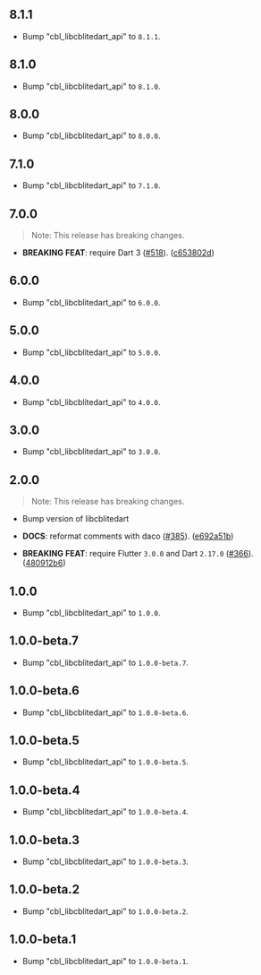 ## 8.1.1

 - Bump "cbl_libcblitedart_api" to `8.1.1`.

## 8.1.0

 - Bump "cbl_libcblitedart_api" to `8.1.0`.

## 8.0.0

 - Bump "cbl_libcblitedart_api" to `8.0.0`.

## 7.1.0

 - Bump "cbl_libcblitedart_api" to `7.1.0`.

## 7.0.0

> Note: This release has breaking changes.

 - **BREAKING** **FEAT**: require Dart 3 ([#518](https://github.com/cbl-dart/cbl-dart/issues/518)). ([c653802d](https://github.com/cbl-dart/cbl-dart/commit/c653802dfb69ebbe769b08e9aaeb1cfb906c4dac))

## 6.0.0

 - Bump "cbl_libcblitedart_api" to `6.0.0`.

## 5.0.0

 - Bump "cbl_libcblitedart_api" to `5.0.0`.

## 4.0.0

 - Bump "cbl_libcblitedart_api" to `4.0.0`.

## 3.0.0

 - Bump "cbl_libcblitedart_api" to `3.0.0`.

## 2.0.0

> Note: This release has breaking changes.

 - Bump version of libcblitedart

 - **DOCS**: reformat comments with daco ([#385](https://github.com/cbl-dart/cbl-dart/issues/385)). ([e692a51b](https://github.com/cbl-dart/cbl-dart/commit/e692a51b2ae2f9d4a7d240175e5b3c22fb79c783))
 - **BREAKING** **FEAT**: require Flutter `3.0.0` and Dart `2.17.0` ([#366](https://github.com/cbl-dart/cbl-dart/issues/366)). ([480912b6](https://github.com/cbl-dart/cbl-dart/commit/480912b617cb92cda7879d01ad4a0a3ea5b61abe))

## 1.0.0

 - Bump "cbl_libcblitedart_api" to `1.0.0`.

## 1.0.0-beta.7

 - Bump "cbl_libcblitedart_api" to `1.0.0-beta.7`.

## 1.0.0-beta.6

 - Bump "cbl_libcblitedart_api" to `1.0.0-beta.6`.

## 1.0.0-beta.5

 - Bump "cbl_libcblitedart_api" to `1.0.0-beta.5`.

## 1.0.0-beta.4

 - Bump "cbl_libcblitedart_api" to `1.0.0-beta.4`.

## 1.0.0-beta.3

 - Bump "cbl_libcblitedart_api" to `1.0.0-beta.3`.

## 1.0.0-beta.2

 - Bump "cbl_libcblitedart_api" to `1.0.0-beta.2`.

## 1.0.0-beta.1

 - Bump "cbl_libcblitedart_api" to `1.0.0-beta.1`.
